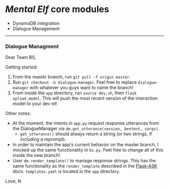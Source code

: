 # *Mental Elf* core modules

- DynamoDB integration
- Dialogue Management

____

### Dialogue Managment

Dear Team BS,

Getting started:

1. From the master branch, run `git pull -f origin master`.
2. Run `git checkout -b dialogue-manager`. Feel free to replace `dialogue-manager` with whatever you guys want to name the branch!
3. From inside the `app` directory, run `source dev.sh`, then `flask upload_model`. This will push the most recent version of the interaction model to your dev elf. 

Other notes:

- At the moment, the intents in `app.py` request response utterances from the DialogueManager via `dm.get_utterance(session, bentent, sargs)`. 
  - `get_utterance()` should always return a string (or two strings, if including a reprompt).
- In order to maintain the app's current behavior on the master branch, I mocked up the same functionality in `bs.py`. Feel free to change all of this inside the new branch!
- User `dm.render_template()` to manage response strings. This has the same functionality as the `render_template` described in the [Flask-ASK](http://flask-ask.readthedocs.io/en/latest/responses.html#jinja-templates) docs. `templates.yaml` is located in the `app` directory.

Love, N